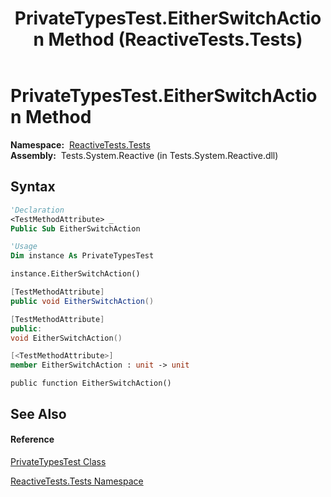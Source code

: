 ﻿---
title: PrivateTypesTest.EitherSwitchAction Method  (ReactiveTests.Tests)
TOCTitle: EitherSwitchAction Method
ms:assetid: M:ReactiveTests.Tests.PrivateTypesTest.EitherSwitchAction
ms:mtpsurl: https://msdn.microsoft.com/en-us/library/reactivetests.tests.privatetypestest.eitherswitchaction(v=VS.103)
ms:contentKeyID: 36619712
ms.date: 06/28/2011
mtps_version: v=VS.103
f1_keywords:
- ReactiveTests.Tests.PrivateTypesTest.EitherSwitchAction
dev_langs:
- CSharp
- JScript
- VB
- FSharp
- c++
---

# PrivateTypesTest.EitherSwitchAction Method

**Namespace:**  [ReactiveTests.Tests](hh289046\(v=vs.103\).md)  
**Assembly:**  Tests.System.Reactive (in Tests.System.Reactive.dll)

## Syntax

``` vb
'Declaration
<TestMethodAttribute> _
Public Sub EitherSwitchAction
```

``` vb
'Usage
Dim instance As PrivateTypesTest

instance.EitherSwitchAction()
```

``` csharp
[TestMethodAttribute]
public void EitherSwitchAction()
```

``` c++
[TestMethodAttribute]
public:
void EitherSwitchAction()
```

``` fsharp
[<TestMethodAttribute>]
member EitherSwitchAction : unit -> unit 
```

``` jscript
public function EitherSwitchAction()
```

## See Also

#### Reference

[PrivateTypesTest Class](hh288782\(v=vs.103\).md)

[ReactiveTests.Tests Namespace](hh289046\(v=vs.103\).md)

